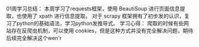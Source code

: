 01周学习总结：
本周学习了requests框架，使用 BeautiSoup 进行页面信息提取，也使用了 xpath 进行信息提取。
对于 scrapy 框架拥有了初步发的认识，复习了python的基础语法，学习python发推导式。
学习心得：
        爬取的时候有些网站存在反爬虫机制，可以使用 cookies，但是这种方式并没有完全解决问题，期待后续完全解决这个wen'r